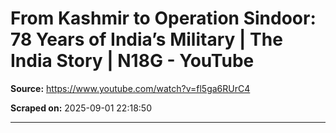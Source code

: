 # From Kashmir to Operation Sindoor: 78 Years of India’s Military | The India Story | N18G - YouTube

**Source:** https://www.youtube.com/watch?v=fl5ga6RUrC4

**Scraped on:** 2025-09-01 22:18:50

---

